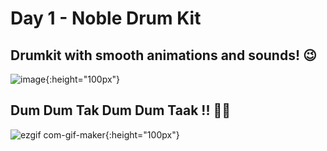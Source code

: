 # Day 1 - Noble Drum Kit

## Drumkit with smooth animations and sounds! :wink:
![image](https://user-images.githubusercontent.com/71334544/124560702-bc269480-de5a-11eb-918d-809132b25f91.png){:height="100px"}

## Dum Dum Tak Dum Dum Taak !! :drum::drum:

![ezgif com-gif-maker](https://user-images.githubusercontent.com/71334544/124566401-a1efb500-de60-11eb-8ca6-76980868f317.gif){:height="100px"}







